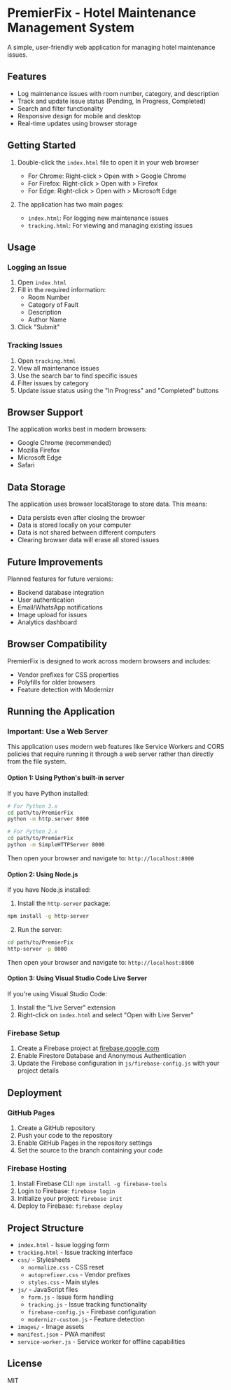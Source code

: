 # PremierFix - Hotel Maintenance Management System

A simple, user-friendly web application for managing hotel maintenance issues.

## Features

- Log maintenance issues with room number, category, and description
- Track and update issue status (Pending, In Progress, Completed)
- Search and filter functionality
- Responsive design for mobile and desktop
- Real-time updates using browser storage

## Getting Started

1. Double-click the `index.html` file to open it in your web browser
   - For Chrome: Right-click > Open with > Google Chrome
   - For Firefox: Right-click > Open with > Firefox
   - For Edge: Right-click > Open with > Microsoft Edge

2. The application has two main pages:
   - `index.html`: For logging new maintenance issues
   - `tracking.html`: For viewing and managing existing issues

## Usage

### Logging an Issue
1. Open `index.html`
2. Fill in the required information:
   - Room Number
   - Category of Fault
   - Description
   - Author Name
3. Click "Submit"

### Tracking Issues
1. Open `tracking.html`
2. View all maintenance issues
3. Use the search bar to find specific issues
4. Filter issues by category
5. Update issue status using the "In Progress" and "Completed" buttons

## Browser Support

The application works best in modern browsers:
- Google Chrome (recommended)
- Mozilla Firefox
- Microsoft Edge
- Safari

## Data Storage

The application uses browser localStorage to store data. This means:
- Data persists even after closing the browser
- Data is stored locally on your computer
- Data is not shared between different computers
- Clearing browser data will erase all stored issues

## Future Improvements

Planned features for future versions:
- Backend database integration
- User authentication
- Email/WhatsApp notifications
- Image upload for issues
- Analytics dashboard

## Browser Compatibility

PremierFix is designed to work across modern browsers and includes:
- Vendor prefixes for CSS properties
- Polyfills for older browsers
- Feature detection with Modernizr

## Running the Application

### Important: Use a Web Server

This application uses modern web features like Service Workers and CORS policies that require running it through a web server rather than directly from the file system.

#### Option 1: Using Python's built-in server

If you have Python installed:

```bash
# For Python 3.x
cd path/to/PremierFix
python -m http.server 8000

# For Python 2.x
cd path/to/PremierFix
python -m SimpleHTTPServer 8000
```

Then open your browser and navigate to: `http://localhost:8000`

#### Option 2: Using Node.js

If you have Node.js installed:

1. Install the `http-server` package:
```bash
npm install -g http-server
```

2. Run the server:
```bash
cd path/to/PremierFix
http-server -p 8000
```

Then open your browser and navigate to: `http://localhost:8000`

#### Option 3: Using Visual Studio Code Live Server

If you're using Visual Studio Code:

1. Install the "Live Server" extension
2. Right-click on `index.html` and select "Open with Live Server"

### Firebase Setup

1. Create a Firebase project at [firebase.google.com](https://firebase.google.com)
2. Enable Firestore Database and Anonymous Authentication
3. Update the Firebase configuration in `js/firebase-config.js` with your project details

## Deployment

### GitHub Pages

1. Create a GitHub repository
2. Push your code to the repository
3. Enable GitHub Pages in the repository settings
4. Set the source to the branch containing your code

### Firebase Hosting

1. Install Firebase CLI: `npm install -g firebase-tools`
2. Login to Firebase: `firebase login`
3. Initialize your project: `firebase init`
4. Deploy to Firebase: `firebase deploy`

## Project Structure

- `index.html` - Issue logging form
- `tracking.html` - Issue tracking interface
- `css/` - Stylesheets
  - `normalize.css` - CSS reset
  - `autoprefixer.css` - Vendor prefixes
  - `styles.css` - Main styles
- `js/` - JavaScript files
  - `form.js` - Issue form handling
  - `tracking.js` - Issue tracking functionality
  - `firebase-config.js` - Firebase configuration
  - `modernizr-custom.js` - Feature detection
- `images/` - Image assets
- `manifest.json` - PWA manifest
- `service-worker.js` - Service worker for offline capabilities

## License

MIT 